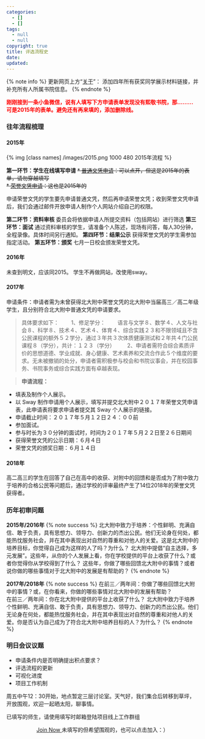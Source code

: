 ```yaml
---
categories:
  - []
  - []
tags:
  - null
  - null
copyright: true
title: 评选流程史
date:
updated:
---
```


{% note info %} 更新网页上方“[关于](https://pkuschool.github.io/Honours-programs/about/)”：
添加四年所有获奖同学展示材料链接，并补充所有人所属书院信息。 {% endnote %}

<font color="red">**刚刚接到一条小鱼微信，说有人填写下方申请表单发现没有熙敬书院，那………可是2015年的表单。避免还有再来填的，添加删除线。**</font>

### 往年流程梳理
#### 2015年
{% img [class names] /images/2015.png 1000 480 2015年流程 %}

​**第一环节：学生在线填写申请**
~~* [普通文凭申请](https://bdfz-my.sharepoint.com/:x:/r/personal/zhoulei_i_pkuschool_edu_cn/_layouts/15/WopiFrame.aspx?guestaccesstoken=2GB0J47LvjQz6WnKn5gQxfcGOz28CDG%2f%2bMZ7ovXEbFI%3d&docid=1_12f6723023f42478abb4454d14786e923&wdFormId=%7BE318186B-E765-42CD-83A8-BB791DF5FB48%7D&action=formsubmit)：可以点开，但这是2015年的表单，请勿穿越填写~~       
~~* [荣誉文凭申请](https://bdfz-my.sharepoint.com/:x:/r/personal/zhoulei_i_pkuschool_edu_cn/_layouts/15/WopiFrame.aspx?guestaccesstoken=K%2bWsXUGCuaivDXeUFkPyvKxiP57Uzk4mlsXwvEWNh6k%3d&docid=1_1279cbe17122f45d69291a7b3515ba2ea&wdFormId=%7BDA2A1BB1-A6BC-40B7-ABBF-0F73D4314787%7D&action=formsubmit)：​这也是2015年的~~

申请荣誉文凭的学生要先申请普通文凭，然后再申请荣誉文凭；收到荣誉文凭申请后，我们会通过邮件开放申请人制作个人网站介绍自己的权限。
<!-- more -->
**第二环节：资料审核**
委员会将依据申请人所提交资​料（包括网站）进行筛选
**第三环节：面试**
通过资料审核的学生，请准备个人陈述，现场有问答，每人30分钟，全程录像。具体时间另行通知。
**第四环节：结果公示**
获得荣誉文凭的学生需参加指定活动。
**第五环节：颁奖**
七月一日校会颁发荣誉文凭。

#### 2016年

未查到明文，应该同2015。
学生不再做网站，改使用sway。

#### 2017年
申请条件：申请者需为未曾获得北大附中荣誉文凭的北大附中当届高三／高二年级学生，且分别符合北大附中普通文凭的申请要求。

> 具体要求如下：
　　1、修足学分：
　　语言与文学８、数学４、人文与社会８、科学８、技术４、艺术４、体育４、综合实践２３和不限领域且不含公民课程的额外５２学分，通过３年共３次体质健康测试和２年共４门公民课程８（学分），共计：１２３（学分）
　　2、申请者需符合综合素质评价的思想道德、学业成就、身心健康、艺术素养和交流合作此５个维度的要求。无未被撤销的处分，申请者需积极参与校会和书院议事会，并在校园事务、书院事务或综合实践方面有卓越表现。

> **申请流程：**
* 填表及制作个人展示。
* 以 Sway 制作申请用个人展示，填写并提交北大附中２０１７年荣誉文凭申请表，此申请表将要求申请者提交其 Sway 个人展示的链接。
* 申请截止时间：２０１７年５月１２日２４：００前
* 参加面试。
* 参与时长为３０分钟的面试时，时间为２０１７年５月２２日至２６日期间
* 获得荣誉文凭的公示日期：６月４日
* 荣誉文凭的颁奖日期：６月１４日

#### 2018年
高二高三的学生在回答了自己在高中的收获、对附中的回馈和是否成为了附中致力于培养的合格公民等问题后，通过学校的评审最终产生了14位2018年的荣誉文凭获得者。

### 历年初审问题

**2015年/2016年**
{% note success %}
<i class="fa fa-question-circle  fa-lg"></i> 北大附中致力于培养：个性鲜明、充满自信、敢于负责，具有思想力、领导力、创新力的杰出公民。他们无论身在何处，都能热忱服务社会，并在其中表现出对自然的尊重和对他人的关爱。这是北大附中的培养目标，你觉得自己成为这样的人了吗？为什么？
<i class="fa fa-question-circle  fa-lg"></i> 北大附中提倡“自主选择，多元发展”。这些年，从你的个人发展上看，你在学校提供的平台上收获了什么？或者你觉得你从学校得到了什么？
<i class="fa fa-question-circle  fa-lg"></i> 这些年，你做了哪些回馈北大附中的事情？或者说你做的哪些事情对于北大附中的发展是有帮助的？
{% endnote %}
<!-- more -->
**2017年/2018年**
{% note success %}
<i class="fa fa-question-circle  fa-lg"></i> 在前三／两年间：你做了哪些回馈北大附中的事情？或，在你看来，你做的哪些事情对北大附中的发展有帮助？	
<i class="fa fa-question-circle  fa-lg"></i> 在前三／两年间：你在北大附中提供的平台上收获了什么？	
<i class="fa fa-question-circle  fa-lg"></i> 北大附中致力于培养个性鲜明、充满自信、敢于负责，具有思想力、领导力、创新力的杰出公民。他们无论身在何处，都能热忱服务社会，并在其中表现出对自然的尊重和对他人的关爱。你是否认为自己成为了符合北大附中培养目标的人？为什么？
{% endnote %}

### 明日会议议题
* 申请条件内是否明确提出积点要求？
* 评选流程的更新
* 可视化进度
* 项目工作机制

周五中午12：30开始，地点暂定三层讨论室。天气好，我们集合后转移到草坪，开放围观，欢迎一起晒太阳，聊事情。

已填写的师生，请使用填写时邮箱登陆项目线上工作群组
<center><a id="download" href="https://teams.microsoft.com/l/team/19%3a6853bdb3a2b441328efa1114c44f6c42%40thread.skype/conversations?groupId=ddb087a9-ca2e-4865-8dda-b96e0100467e&tenantId=499cf176-75ee-49e4-80c1-52afcd28d2b5"><i class="fa fa-download"></i><span> Join Now</span>
</a>
未填写的但希望围观的，也可以点击加入：）
</center>
